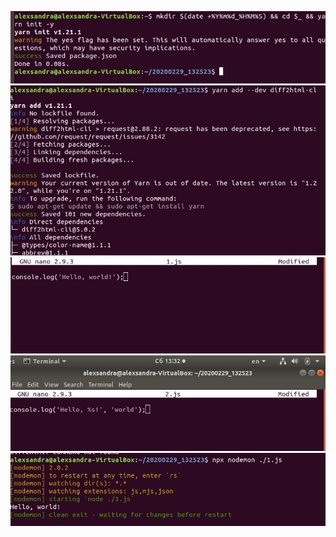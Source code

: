 ![](theme2/labproj11.jpg)
   ![](theme2/labproj12.jpg)
   ![](theme2/labproj13.jpg)
   ![](theme2/labproj14.jpg)
   ![](theme2/labproj15.jpg)
